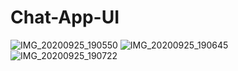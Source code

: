 # Chat-App-UI

![IMG_20200925_190550](https://user-images.githubusercontent.com/57445561/94289429-54135b80-ff76-11ea-9f44-4352d93c2dbc.JPG)
![IMG_20200925_190645](https://user-images.githubusercontent.com/57445561/94289493-69888580-ff76-11ea-8af3-10be25e632fd.JPG)
![IMG_20200925_190722](https://user-images.githubusercontent.com/57445561/94289515-70af9380-ff76-11ea-9b77-aa3ea939f422.JPG)
